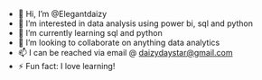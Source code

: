 - 👋 Hi, I’m @Elegantdaizy
- 👀 I’m interested in data analysis using power bi, sql and python
- 🌱 I’m currently learning sql and python
- 💞️ I’m looking to collaborate on anything data analytics
- 📫 I can be reached via email @ daizydaystar@gmail.com
- ⚡ Fun fact: I love learning!

<!---
Elegantdaizy/Elegantdaizy is a ✨ special ✨ repository because its `README.md` (this file) appears on your GitHub profile.
You can click the Preview link to take a look at your changes.
--->
